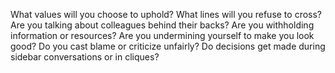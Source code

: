 What values will you choose to uphold? 
What lines will you refuse to cross?
Are you talking about colleagues behind their backs? 
Are you withholding information or resources? 
Are you undermining yourself to make you look good? 
Do you cast blame or criticize unfairly? 
Do decisions get made during sidebar conversations or in cliques? 

